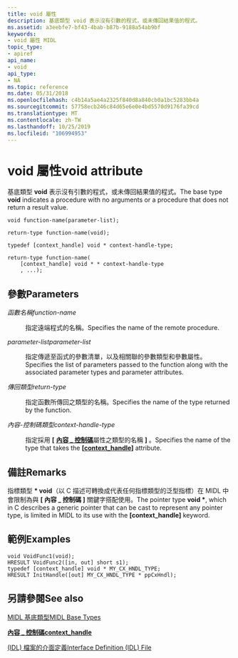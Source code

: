 ```yaml
---
title: void 屬性
description: 基底類型 void 表示沒有引數的程式，或未傳回結果值的程式。
ms.assetid: a3eebfe7-bf43-4bab-b87b-9188a54ab9bf
keywords:
- void 屬性 MIDL
topic_type:
- apiref
api_name:
- void
api_type:
- NA
ms.topic: reference
ms.date: 05/31/2018
ms.openlocfilehash: c4b14a5ae4a2325f840d8a840cb0a1bc5283bb4a
ms.sourcegitcommit: 57758ecb246c84d65e6e0e4bd5570d9176fa39cd
ms.translationtype: MT
ms.contentlocale: zh-TW
ms.lasthandoff: 10/25/2019
ms.locfileid: "106994953"
---
```

# <a name="void-attribute"></a><span data-ttu-id="0c2d0-104">void 屬性</span><span class="sxs-lookup"><span data-stu-id="0c2d0-104">void attribute</span></span>

<span data-ttu-id="0c2d0-105">基底類型 **void** 表示沒有引數的程式，或未傳回結果值的程式。</span><span class="sxs-lookup"><span data-stu-id="0c2d0-105">The base type **void** indicates a procedure with no arguments or a procedure that does not return a result value.</span></span>

``` syntax
void function-name(parameter-list);

return-type function-name(void);

typedef [context_handle] void * context-handle-type;

return-type function-name(
    [context_handle] void * * context-handle-type
    , ...);
```

## <a name="parameters"></a><span data-ttu-id="0c2d0-106">參數</span><span class="sxs-lookup"><span data-stu-id="0c2d0-106">Parameters</span></span>

<dl> <dt>

<span data-ttu-id="0c2d0-107">*函數名稱*</span><span class="sxs-lookup"><span data-stu-id="0c2d0-107">*function-name*</span></span> 
</dt> <dd>

<span data-ttu-id="0c2d0-108">指定遠端程式的名稱。</span><span class="sxs-lookup"><span data-stu-id="0c2d0-108">Specifies the name of the remote procedure.</span></span>

</dd> <dt>

<span data-ttu-id="0c2d0-109">*parameter-list*</span><span class="sxs-lookup"><span data-stu-id="0c2d0-109">*parameter-list*</span></span> 
</dt> <dd>

<span data-ttu-id="0c2d0-110">指定傳遞至函式的參數清單，以及相關聯的參數類型和參數屬性。</span><span class="sxs-lookup"><span data-stu-id="0c2d0-110">Specifies the list of parameters passed to the function along with the associated parameter types and parameter attributes.</span></span>

</dd> <dt>

<span data-ttu-id="0c2d0-111">*傳回類型*</span><span class="sxs-lookup"><span data-stu-id="0c2d0-111">*return-type*</span></span> 
</dt> <dd>

<span data-ttu-id="0c2d0-112">指定函數所傳回之類型的名稱。</span><span class="sxs-lookup"><span data-stu-id="0c2d0-112">Specifies the name of the type returned by the function.</span></span>

</dd> <dt>

<span data-ttu-id="0c2d0-113">*內容-控制碼類型*</span><span class="sxs-lookup"><span data-stu-id="0c2d0-113">*context-handle-type*</span></span> 
</dt> <dd>

<span data-ttu-id="0c2d0-114">指定採用 **\[** [**內容 \_ 控制碼**](context-handle.md)屬性之類型的名稱 **\]** 。</span><span class="sxs-lookup"><span data-stu-id="0c2d0-114">Specifies the name of the type that takes the **\[**[**context\_handle**](context-handle.md)**\]** attribute.</span></span>

</dd> </dl>

## <a name="remarks"></a><span data-ttu-id="0c2d0-115">備註</span><span class="sxs-lookup"><span data-stu-id="0c2d0-115">Remarks</span></span>

<span data-ttu-id="0c2d0-116">指標類型 **\* void**（以 C 描述可轉換成代表任何指標類型的泛型指標）在 MIDL 中會限制為與 **\[ 內容 \_ 控制碼 \]** 關鍵字搭配使用。</span><span class="sxs-lookup"><span data-stu-id="0c2d0-116">The pointer type **void \***, which in C describes a generic pointer that can be cast to represent any pointer type, is limited in MIDL to its use with the **\[context\_handle\]** keyword.</span></span>

## <a name="examples"></a><span data-ttu-id="0c2d0-117">範例</span><span class="sxs-lookup"><span data-stu-id="0c2d0-117">Examples</span></span>

``` syntax
void VoidFunc1(void); 
HRESULT VoidFunc2([in, out] short s1); 
typedef [context_handle] void * MY_CX_HNDL_TYPE; 
HRESULT InitHandle([out] MY_CX_HNDL_TYPE * ppCxHndl);
```

## <a name="see-also"></a><span data-ttu-id="0c2d0-118">另請參閱</span><span class="sxs-lookup"><span data-stu-id="0c2d0-118">See also</span></span>

<dl> <dt>

[<span data-ttu-id="0c2d0-119">MIDL 基底類型</span><span class="sxs-lookup"><span data-stu-id="0c2d0-119">MIDL Base Types</span></span>](midl-base-types.md)
</dt> <dt>

[<span data-ttu-id="0c2d0-120">**內容 \_ 控制碼**</span><span class="sxs-lookup"><span data-stu-id="0c2d0-120">**context\_handle**</span></span>](context-handle.md)
</dt> <dt>

[<span data-ttu-id="0c2d0-121"> (IDL) 檔案的介面定義</span><span class="sxs-lookup"><span data-stu-id="0c2d0-121">Interface Definition (IDL) File</span></span>](interface-definition-idl-file.md)
</dt> </dl>

 

 




